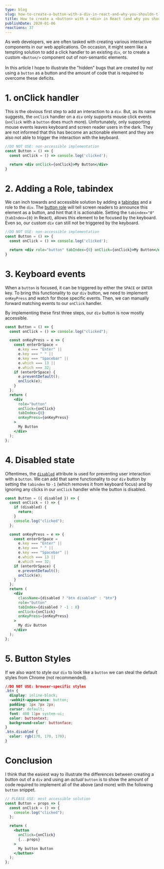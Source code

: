 ```yaml
---
type: blog
slug: how-to-create-a-button-with-a-div-in-react-and-why-you-shouldn-t-1743
title: How to create a <button> with a <div> in React (and why you shouldn't)
publishDate: 2020-01-06
reactions: 37
---
```

As web developers, we are often tasked with creating various interactive components in our web applications. On occasion, it might seem like a tempting solution to add a click handler to an existing `div`, or to create a custom `<Button/>` component out of non-semantic elements.
<br/><br/>
In this article I hope to illustrate the "hidden" bugs that are created by _not_ using a `button` as a button and the amount of code that is required to overcome these deficits. 


# 1. onClick handler

This is the obvious first step to add an interaction to a `div`. But, as its name suggests, the `onClick` handler on a `div` only supports mouse click events (`onClick` with a `button` does much more). Unfortunately, only supporting mouse events leaves keyboard and screen reader users in the dark. They are not informed that this has become an actionable element and they are also not able to trigger the interaction with the keyboard.

```jsx
//DO NOT USE: non-accessible implementation
const Button = () => {
  const onClick = () => console.log('clicked');

  return <div onClick={onClick}>My Button</div>
}

```

# 2. Adding a Role, tabindex

We can inch towards and accessible solution by adding a [tabindex](https://developer.mozilla.org/en-US/docs/Web/HTML/Global_attributes/tabindex) and a role to the `div`. The [button role](https://developer.mozilla.org/en-US/docs/Web/Accessibility/ARIA/Roles/button_role) will tell screen readers to announce this element as a button, and hint that it is actionable. Setting the `tabindex="0"` (`tabIndex={0}` in React), allows this element to be focused by the keyboard. Even so, our custom `div` can still not be triggered by the keyboard.

```jsx
//DO NOT USE: non-accessible implementation
const Button = () => {
  const onClick = () => console.log('clicked');

  return <div role="button" tabIndex={0} onClick={onClick}>My Button</div>
}
```

# 3. Keyboard events

When a `button` is focused, it can be triggered by either the `SPACE` or `ENTER` key. To bring this functionality to our `div` button, we need to implement `onKeyPress` and watch for those specific events. Then, we can manually forward matching events to our `onClick` handler.

By implementing these first three steps, our `div` button is now mostly accessible. 

```jsx
const Button = () => {
  const onClick = () => console.log("clicked");

  const onKeyPress = e => {
    const enterOrSpace =
      e.key === "Enter" ||
      e.key === " " ||
      e.key === "Spacebar" ||
      e.which === 13 ||
      e.which === 32;
    if (enterOrSpace) {
      e.preventDefault();
      onClick(e);
    }
  };
  return (
    <div
      role="button"
      onClick={onClick}
      tabIndex={0}
      onKeyPress={onKeyPress}
    >
      My Button
    </div>
  );
};
```

# 4. Disabled state

Oftentimes, the [`disabled`](https://developer.mozilla.org/en-US/docs/Web/HTML/Attributes/disabled) attribute is used for preventing user interaction with a `button`. We can add that same functionality to our `div` button by setting the `tabindex` to `-1` (which removes it from keyboard focus) and by ignoring any clicks in our `onClick` handler while the button is disabled.

```jsx
const Button = ({ disabled }) => {
  const onClick = () => {
    if (disabled) {
      return;
    }
    console.log("clicked");
  };

  const onKeyPress = e => {
    const enterOrSpace =
      e.key === "Enter" ||
      e.key === " " ||
      e.key === "Spacebar" ||
      e.which === 13 ||
      e.which === 32;
    if (enterOrSpace) {
      e.preventDefault();
      onClick(e);
    }
  };
  return (
    <div
      className={disabled ? "btn disabled" : "btn"}
      role="button"
      tabIndex={disabled ? -1 : 0}
      onClick={onClick}
      onKeyPress={onKeyPress}
    >
      My div Button
    </div>
  );
};
```

# 5. Button Styles

If we also want to style our `div` to look like a `button` we can steal the default styles from Chrome (not recommended).

```css
//DO NOT USE: browser-specific styles
.btn {
  display: inline-block;
  -webkit-appearance: button;
  padding: 1px 7px 2px;
  cursor: default;
  font: 400 11px system-ui;
  color: buttontext;
  background-color: buttonface;
}
.btn.disabled {
  color: rgb(170, 170, 170);
}
```

# Conclusion

I think that the easiest way to illustrate the differences between creating a button out of a `div` and using an _actual_ `button` is to show the amount of code required to implement all of the above (and more) with the following `button` snippet.

```jsx
// PLEASE USE: most accessible solution
const Button = props => {
  const onClick = () => {
    console.log("clicked");
  };

  return (
    <button
      onClick={onClick}
      {...props}
    >
      My button Button
    </button>
  );
};
```